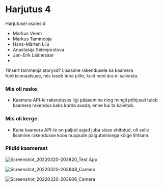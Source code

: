 # Harjutus 4

Harjutusel osalesid
- Markus Veem 
- Markus Tammeoja
- Hans-Märten Liiu
- Anastasija Selevjorstova
- Jan-Erik Läänesaar
- 
?Insert tammeoja storyxd?
Lisasime rakendusele ka kaamera funktsionaalsuse, mis laseb teha pilte, kuid neid ära ei salvesta.

### Mis oli raske
- Kaamera API-le rakenduses ligi pääsemine ning mingil põhjusel tuleb kaamera rakendus kaks korda avada, enne kui ta käivitub.

### Mis oli kerge
- Kuna kaamera API-le on paljud asjad juba sisse ehitatud, oli selle lisamine rakendusse koos nuppude paigutamisega kõige lihtsam.

### Pildid kaamerast

![Screenshot_20220320-203820_Test App](https://user-images.githubusercontent.com/70939499/159177559-30f825ce-449c-4ce8-93cb-b681bf671036.png)

![Screenshot_20220320-203848_Camera](https://user-images.githubusercontent.com/70939499/159177563-a636870c-c695-4f02-84b0-fa55b9587ba9.png)

![Screenshot_20220320-203906_Camera](https://user-images.githubusercontent.com/70939499/159177568-2cd9e06e-badf-4d7b-98b0-f769dcec2cc9.png)
